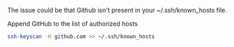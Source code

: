 The issue could be that Github isn't present in your ~/.ssh/known_hosts file.

Append GitHub to the list of authorized hosts
```bash
ssh-keyscan -H github.com >> ~/.ssh/known_hosts
```

